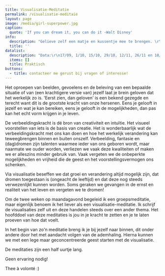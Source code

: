 ```yaml
---
title: Visualisatie-Meditatie
permalink: /visualisatie-meditaie
layout: page
image: /media/girl-superpower.jpg
caption:
  quote: 'If you can dream it, you can do it -Walt Disney'
info:
  description: "Gelieve zelf een matje en kussentje mee te brengen. \r\n\nDe meditaties gaan bij mij thuis door. \nAls het mooi weer is in de tuin, vanaf het kouder wordt, is het binnen in Den Anker met het houtstoofke aan!\n"
  title: ''
datalist:
  description: "Data:\r\n17/09, 1/10, 15/10, 29/10, 12/11, 26/11 en 10/12\n\n\n\n19u Welkom\n\n19u30-20u Visualisatie\n\n20u Uitwisselen ervaringen\n\nBijdrage 5€"
  items: []
  title: Praktisch
buttons:
  - title: contacteer me gerust bij vragen of interesse!
---
```

Het oproepen van beelden, gevoelens en de beleving van een bepaalde situatie of van (een krachtigere versie van) jezelf laat je brein geloven dat het werkelijk zo is. 
'Eerst zien, dan geloven' is een bekend gezegde en terecht want dit is de grootste kracht van onze hersenen. Eens je gelooft in jezelf en wat je kan bereiken, eens je gelooft in de mogelijkheden, dan pas kan het echt vorm krijgen in je leven. 

De verbeeldingskracht is dé bron van creativiteit en intuïtie. Het visueel voorstellen van iets is de basis van creatie. Het is wonderbaarlijk wat de verbeeldingskracht met ons kan doen en hoe het werkelijk verandering kan teweegbrengen binnen en buiten onszelf. 
Verbeelding, fantasie en (dag)dromen zijn talenten waarmee ieder van ons geboren wordt, maar naarmate we ouder worden, verliezen we vaak deze kwaliteiten of maken we er alleszins minder gebruik van. Vaak vergeten we de onbeperkte mogelijkheden en vrijheid die de geest en het voorstellingsvermogen ons schenken. 

Via visualisatie beseffen we dat groei en verandering altijd mogelijk zijn, dat dromen toegestaan is (ongeacht de leeftijd) en dat deze nog steeds verwezenlijkt kunnen worden. Soms geraken we gevangen in de ernst en realiteit van het leven en vergeten we te dromen!

Om de twee weken op maandagavond begeleid ik een groepsmeditatie, maar eigenlijk benoem ik het liever als een visualisatie-meditatie. Ik schrijf de visualisaties zelf uit en deze handelen steeds over een ander thema. Het hoofddoel van deze meditaties is jou in je kracht te zetten en je te laten proeven van hoe dat voelt. 

In het begin van zo'n meditatie breng ik je bij jezelf naar binnen, dit onder andere door het met aandacht volgen van de ademhaling.  Hierna kunnen we met een lege maar geconcentreerde geest starten met de visualisatie. 

De meditaties zijn een half uurtje lang. 

Geen ervaring nodig!

Thee à volonté :) 






